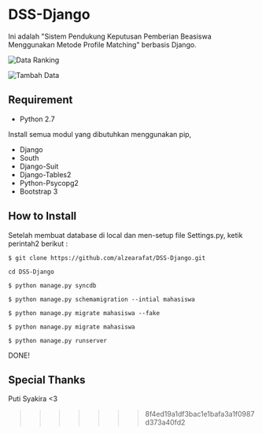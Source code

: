 DSS-Django
==========


Ini adalah "Sistem Pendukung Keputusan Pemberian Beasiswa Menggunakan Metode Profile Matching" berbasis Django.


![Data Ranking](http://i59.tinypic.com/2isegzq.png "Data Ranking")


![Tambah Data](http://i57.tinypic.com/6oe6fq.png "Tambah Data")




Requirement
-----------


- Python 2.7


Install semua modul yang dibutuhkan menggunakan pip,


- Django
- South
- Django-Suit
- Django-Tables2
- Python-Psycopg2
- Bootstrap 3


How to Install
-------

Setelah membuat database di local dan men-setup file Settings.py, ketik perintah2 berikut :

`$ git clone https://github.com/alzearafat/DSS-Django.git`

`cd DSS-Django`

`$ python manage.py syncdb`

`$ python manage.py schemamigration --intial mahasiswa`

`$ python manage.py migrate mahasiswa --fake`

`$ python manage.py migrate mahasiswa`

`$ python manage.py runserver`

DONE!


Special Thanks
--------------

Puti Syakira  <3
>>>>>>> 8f4ed19a1df3bac1e1bafa3a1f0987d373a40fd2
